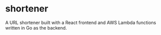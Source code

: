 # shortener

A URL shortener built with a React frontend and AWS Lambda functions written in Go as the backend.

